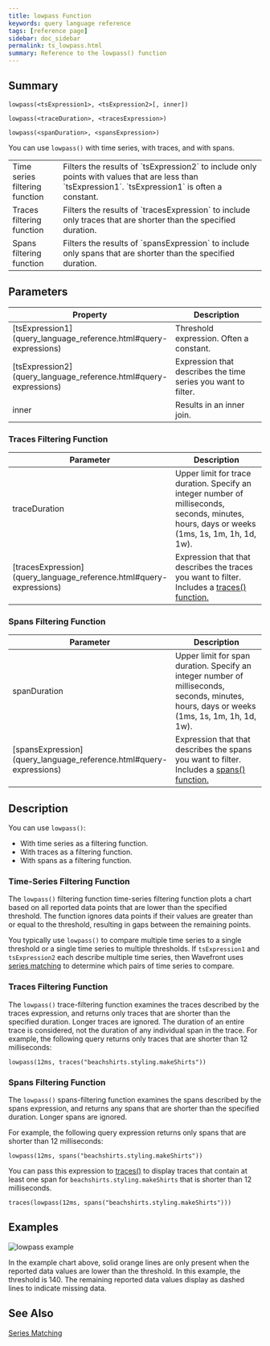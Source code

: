 ```yaml
---
title: lowpass Function
keywords: query language reference
tags: [reference page]
sidebar: doc_sidebar
permalink: ts_lowpass.html
summary: Reference to the lowpass() function
---
```

## Summary
```
lowpass(<tsExpression1>, <tsExpression2>[, inner])

lowpass(<traceDuration>, <tracesExpression>)

lowpass(<spanDuration>, <spansExpression>)
```

You can use `lowpass()` with time series, with traces, and with spans.

<table style="width: 100%;">
<colgroup>
<col width="20%" />
<col width="80%" />
</colgroup>
<tbody>
<tr>
<td markdown="span"> Time series filtering function</td>
<td markdown="span">Filters the results of `tsExpression2` to include only points with values that are less than `tsExpression1`. `tsExpression1` is often a constant.</td></tr>
<tr>
<td markdown="span">Traces filtering function</td>
<td markdown="span">Filters the results of `tracesExpression` to include only traces that are shorter than the specified duration.</td>
</tr>
<tr>
<td markdown="span">Spans filtering <br>function</td>
<td markdown="span">Filters the results of `spansExpression` to include only spans that are shorter than the specified duration.</td>
</tr>

</tbody>
</table>


## Parameters
<table>
<tbody>
<thead>
<tr><th width="20%">Property</th><th width="80%">Description</th></tr>
</thead>
<tr>
<td markdown="span"> [tsExpression1](query_language_reference.html#query-expressions)</td>
<td>Threshold expression. Often a constant. </td></tr>
<tr>
<td markdown="span"> [tsExpression2](query_language_reference.html#query-expressions)</td>
<td>Expression that describes the time series you want to filter.</td>
</tr>
<tr>
<td>inner</td>
<td>Results in an inner join. </td>
</tr>
</tbody>
</table>

### Traces Filtering Function

<table>
<tbody>
<thead>
<tr><th width="20%">Parameter</th><th width="80%">Description</th></tr>
</thead>
<tr>
<td>traceDuration</td>
<td>Upper limit for trace duration. Specify an integer number of milliseconds, seconds, minutes, hours, days or weeks (1ms, 1s, 1m, 1h, 1d, 1w).</td></tr>
<tr>
<td markdown="span"> [tracesExpression](query_language_reference.html#query-expressions)</td>
<td>Expression that that describes the traces you want to filter. Includes a <a href="traces_function.html">traces() function.</a></td>
</tr>
</tbody>
</table>

### Spans Filtering Function

<table>
<tbody>
<thead>
<tr><th width="20%">Parameter</th><th width="80%">Description</th></tr>
</thead>
<tr>
<td>spanDuration</td>
<td>Upper limit for span duration. Specify an integer number of milliseconds, seconds, minutes, hours, days or weeks (1ms, 1s, 1m, 1h, 1d, 1w).</td></tr>
<tr>
<td markdown="span"> [spansExpression](query_language_reference.html#query-expressions)</td>
<td>Expression that that describes the spans you want to filter. Includes a <a href="spans_function.html">spans() function.</a></td>
</tr>
</tbody>
</table>



## Description

You can use `lowpass()`:
* With time series as a filtering function.
* With traces as a filtering function.
* With spans as a filtering function.


### Time-Series Filtering Function

The `lowpass()` filtering function time-series filtering function plots a chart based on all reported data points that are lower than the specified threshold. The function ignores data points if their values are greater than or equal to the threshold, resulting in gaps between the remaining points.

You typically use `lowpass()` to compare multiple time series to a single threshold or a single time series to multiple thresholds. If `tsExpression1` and `tsExpression2` each describe multiple time series, then Wavefront uses [series matching](query_language_series_matching.html) to determine which pairs of time series to compare.


### Traces Filtering Function

The `lowpass()` trace-filtering function examines the traces described by the traces expression, and returns only traces that are shorter than the specified duration. Longer traces are ignored. The duration of an entire trace is considered, not the duration of any individual span in the trace.
For example, the following query returns only traces that are shorter than 12 milliseconds: 

```lowpass(12ms, traces("beachshirts.styling.makeShirts"))```

### Spans Filtering Function

The `lowpass()` spans-filtering function examines the spans described by the spans expression, and returns any spans that are shorter than the specified duration. Longer spans are ignored.

For example, the following query expression returns only spans that are shorter than 12 milliseconds: 

```lowpass(12ms, spans("beachshirts.styling.makeShirts"))```

You can pass this expression to [traces()](traces_function.html) to display traces that contain at least one span for `beachshirts.styling.makeShirts` that is shorter than 12 milliseconds.  

```traces(lowpass(12ms, spans("beachshirts.styling.makeShirts")))```


## Examples

![lowpass example](images/lowpass.png)

In the example chart above, solid orange lines are only present when the reported data values are lower than the threshold. In this example, the threshold is 140. The remaining reported data values display as dashed lines to indicate missing data.


## See Also

[Series Matching](query_language_series_matching.html)
